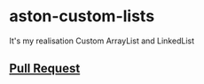 # aston-custom-lists
It's my realisation Custom ArrayList and LinkedList

## [Pull Request](https://github.com/DenisFedorov777/aston-custom-lists/pull/1)
